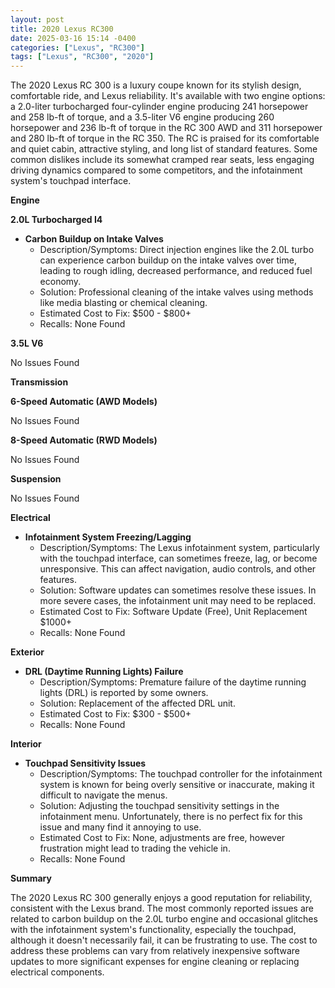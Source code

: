```yaml
---
layout: post
title: 2020 Lexus RC300
date: 2025-03-16 15:14 -0400
categories: ["Lexus", "RC300"]
tags: ["Lexus", "RC300", "2020"]
---
```

The 2020 Lexus RC 300 is a luxury coupe known for its stylish design, comfortable ride, and Lexus reliability. It's available with two engine options: a 2.0-liter turbocharged four-cylinder engine producing 241 horsepower and 258 lb-ft of torque, and a 3.5-liter V6 engine producing 260 horsepower and 236 lb-ft of torque in the RC 300 AWD and 311 horsepower and 280 lb-ft of torque in the RC 350. The RC is praised for its comfortable and quiet cabin, attractive styling, and long list of standard features. Some common dislikes include its somewhat cramped rear seats, less engaging driving dynamics compared to some competitors, and the infotainment system's touchpad interface.

**Engine**

**2.0L Turbocharged I4**

*   **Carbon Buildup on Intake Valves**
    *   Description/Symptoms: Direct injection engines like the 2.0L turbo can experience carbon buildup on the intake valves over time, leading to rough idling, decreased performance, and reduced fuel economy.
    *   Solution: Professional cleaning of the intake valves using methods like media blasting or chemical cleaning.
    *   Estimated Cost to Fix: $500 - $800+
    *   Recalls: None Found

**3.5L V6**

No Issues Found

**Transmission**

**6-Speed Automatic (AWD Models)**

No Issues Found

**8-Speed Automatic (RWD Models)**

No Issues Found

**Suspension**

No Issues Found

**Electrical**

*   **Infotainment System Freezing/Lagging**
    *   Description/Symptoms: The Lexus infotainment system, particularly with the touchpad interface, can sometimes freeze, lag, or become unresponsive. This can affect navigation, audio controls, and other features.
    *   Solution: Software updates can sometimes resolve these issues. In more severe cases, the infotainment unit may need to be replaced.
    *   Estimated Cost to Fix: Software Update (Free), Unit Replacement $1000+
    *   Recalls: None Found

**Exterior**

*   **DRL (Daytime Running Lights) Failure**
    *   Description/Symptoms: Premature failure of the daytime running lights (DRL) is reported by some owners.
    *   Solution: Replacement of the affected DRL unit.
    *   Estimated Cost to Fix: $300 - $500+
    *   Recalls: None Found

**Interior**

*   **Touchpad Sensitivity Issues**
    *   Description/Symptoms: The touchpad controller for the infotainment system is known for being overly sensitive or inaccurate, making it difficult to navigate the menus.
    *   Solution: Adjusting the touchpad sensitivity settings in the infotainment menu. Unfortunately, there is no perfect fix for this issue and many find it annoying to use.
    *   Estimated Cost to Fix: None, adjustments are free, however frustration might lead to trading the vehicle in.
    *   Recalls: None Found

**Summary**

The 2020 Lexus RC 300 generally enjoys a good reputation for reliability, consistent with the Lexus brand. The most commonly reported issues are related to carbon buildup on the 2.0L turbo engine and occasional glitches with the infotainment system's functionality, especially the touchpad, although it doesn't necessarily fail, it can be frustrating to use. The cost to address these problems can vary from relatively inexpensive software updates to more significant expenses for engine cleaning or replacing electrical components.

